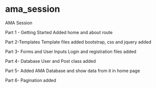 # ama_session
AMA Session

Part 1 - Getting Started
Added home and about route

Part 2-Templates
Template files added
bootstrap, css and jquery added

Part 3- Forms and User Inputs
Login and registration files added

Part 4- Database
User and Post class added

Part 5- Added AMA Database
and show data from it in home page

Part 6- Pagination added
